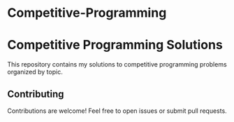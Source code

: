 # Competitive-Programming
# Competitive Programming Solutions

This repository contains my solutions to competitive programming problems organized by topic. 

## Contributing

Contributions are welcome! Feel free to open issues or submit pull requests.
